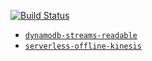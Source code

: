 [![Build Status](https://travis-ci.org/godu/serverless.svg?branch=master)](https://travis-ci.org/godu/serverless)


- [`dynamodb-streams-readable`](/packages/dynamodb-streams-readable)
- [`serverless-offline-kinesis`](/packages/serverless-offline-kinesis)
